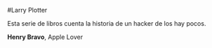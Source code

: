 #Larry Plotter

Esta serie de libros cuenta la historia de un hacker de los hay pocos.


**Henry Bravo**, Apple Lover
